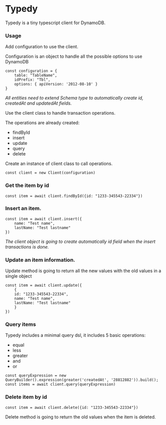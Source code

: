 # Typedy

Typedy is a tiny typescript client for DynamoDB. 

### Usage

Add configuration to use the client. 

Configuration is an object to handle all the possible options to use DynamoDB

```
const configuration = {
    table: "TableName", 
    idPrefix: "Tbl", 
    options: { apiVersion: '2012-08-10' }
}
```
*All entities need to extend Schema type to automatically create id, createdAt and updatedAt fields.*

Use the client class to handle transaction operations. 

The operations are already created:

* findById
* insert
* update
* query
* delete 

Create an instance of client class to call operations.

```
const client = new Client(configuration)
```

### Get the item by id

```
const item = await client.findById({id: "1233-345543-22334"})
```

### Insert an item.

```
const item = await client.insert({
    name: "Test name", 
    lastName: "Test lastname"
})
```

*The client object is going to create automatically id field when the insert transactions is done.*

### Update an item information. 

Update method is going to return all the new values with the old values in a single object 

```
const item = await client.update({
    {
    id: "1233-345543-22334",
    name: "Test name", 
    lastName: "Test lastname"
    }
})
```

### Query items

Typedy includes a minimal query dsl, it includes 5 basic operations: 

* equal
* less
* greater
* and
* or
  
```
const queryExpression = new QueryBuilder().expression(greater('createdAt', '28812882')).build();
const items = await client.query(queryExpression)
```

### Delete item by id

```
const item = await client.delete({id: "1233-345543-22334"})
```

Delete method is going to return the old values when the item is deleted. 

